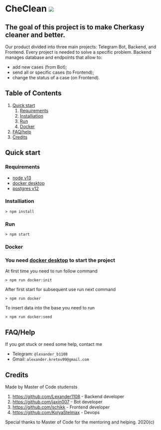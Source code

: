 # CheClean ![](https://cdn1.savepice.ru/uploads/2020/4/29/12359aaeeca0908fe7afd91c61b4478c-full.png)

## The goal of this project is to make Cherkasy cleaner and better.

Our product divided into three main projects: Telegram Bot, Backend, and Frontend. Every project is needed to solve a specific problem. Backend manages database and endpoints that allow to:
* add new cases (from Bot);
* send all or specific cases (to Frontend);
* change the status of a case (on Frontend).

## Table of Contents
1. [Quick start](#qick-start)
    1. [Requirements](#requirements)
    2. [Installiation](#installiation)
    3. [Run](#run)
    4. [Docker](#docker)
2. [FAQ/help](#FAQ/Help)
3. [Credits](#credits)

## Quick start

### Requirements
* [node v13](https://nodejs.org/dist/v13.12.0/)
* [docker desktop](https://www.docker.com/products/docker-desktop)
* [postgres v12](https://www.enterprisedb.com/downloads/postgres-postgresql-downloads)

### Installiation
``` shell
> npm install
```

### Run
``` shell
> npm start
```

### Docker
### You need [docker desktop](https://www.docker.com/products/docker-desktop) to start the project

At first time you need to run follow command
``` shell
> npm run docker:init
```

After first start for subsequent use run next command
``` shell
> npm run docker
```

To insert data into the base you need to run
``` shell
> npm run docker:seed
```

## FAQ/Help
If you got stuck or need some help, contact me
* Telegram: `@lexander_b1108`
* Gmail: `alexander.kretov99@gmail.com`

## Credits
Made by Master of Code studensts

1. https://github.com/Lexander1108 - Backend developer
2. https://github.com/jaxin007 - Bot developer
3. https://github.com/schikk - Frontend developer
4. https://github.com/KolyaStelmax - Devops 

Special thanks to Master of Code for the mentoring and helping. 2020(c)
